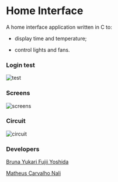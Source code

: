 # Home Interface

A home interface application written in C to:

* display time and temperature;

* control lights and fans.



### Login test

![test](https://raw.githubusercontent.com/matheuscnali/home_interface/master/images/test.gif)



### Screens

![screens](https://raw.githubusercontent.com/matheuscnali/home_interface/master/images/screens.png)



### Circuit

![circuit](https://raw.githubusercontent.com/matheuscnali/home_interface/master/images/circuit.png)



### Developers

[Bruna Yukari Fujii Yoshida](https://github.com/brunayfy)

[Matheus Carvalho Nali](https://github.com/matheuscnali)
